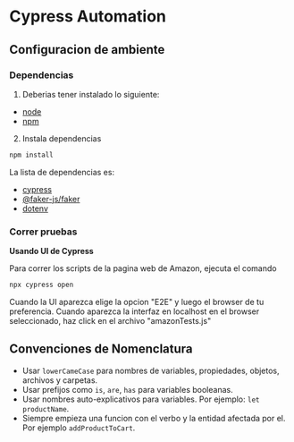 # Cypress Automation

## Configuracion de ambiente

### Dependencias

1. Deberias tener instalado lo siguiente:
- [node](https://nodejs.org/en/)
- [npm](https://www.npmjs.com/package/npm)

2. Instala dependencias

```bash
npm install
```
La lista de dependencias es:

- [cypress](https://www.npmjs.com/package/cypress)
- [@faker-js/faker](https://www.npmjs.com/package/@faker-js/faker)
- [dotenv](https://www.npmjs.com/package/dotenv)

### Correr pruebas

**Usando UI de Cypress**

Para correr los scripts de la pagina web de Amazon, ejecuta el comando

```bash
npx cypress open
```

Cuando la UI aparezca elige la opcion "E2E" y luego el browser de tu preferencia.
Cuando aparezca la interfaz en localhost en el browser seleccionado, haz click en el archivo "amazonTests.js"

## Convenciones de Nomenclatura

- Usar `lowerCameCase` para nombres de variables, propiedades, objetos, archivos y carpetas.
- Usar prefijos como `is`, `are`, `has` para variables booleanas.
- Usar nombres auto-explicativos para variables. Por ejemplo: `let productName`.
- Siempre empieza una funcion con el verbo y la entidad afectada por el. Por ejemplo `addProductToCart`.
